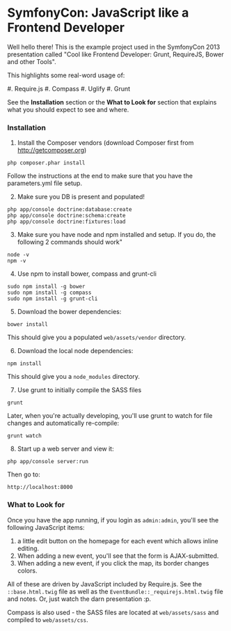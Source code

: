 SymfonyCon: JavaScript like a Frontend Developer
================================================

Well hello there! This is the example project used in the SymfonyCon 2013
presentation called "Cool like Frontend Developer: Grunt, RequireJS, Bower and other Tools".

This highlights some real-word usage of:

#. Require.js
#. Compass
#. Uglify
#. Grunt

See the **Installation** section or the **What to Look for** section that
explains what you should expect to see and where.

### Installation

1. Install the Composer vendors (download Composer first from http://getcomposer.org)

```
php composer.phar install
```

Follow the instructions at the end to make sure that you have the parameters.yml
file setup.

2. Make sure you DB is present and populated!

```
php app/console doctrine:database:create
php app/console doctrine:schema:create
php app/console doctrine:fixtures:load
```

3. Make sure you have node and npm installed and setup. If you do, the following
2 commands should work"

```
node -v
npm -v
```

4. Use npm to install bower, compass and grunt-cli

```
sudo npm install -g bower
sudo npm install -g compass
sudo npm install -g grunt-cli
```

5. Download the bower dependencies:

```
bower install
```

This should give you a populated `web/assets/vendor` directory.

6. Download the local node dependencies:

```
npm install
```

This should give you a `node_modules` directory.

7. Use grunt to initially compile the SASS files

```
grunt
```

Later, when you're actually developing, you'll use grunt to watch for file
changes and automatically re-compile:

```
grunt watch
```

8. Start up a web server and view it:

```
php app/console server:run
```

Then go to:

```
http://localhost:8000
```

### What to Look for

Once you have the app running, if you login as `admin:admin`, you'll see
the following JavaScript items:

1) a little edit button on the homepage for each event which allows inline editing.
2) When adding a new event, you'll see that the form is AJAX-submitted.
3) When adding a new event, if you click the map, its border changes colors.

All of these are driven by JavaScript included by Require.js. See the `::base.html.twig`
file as well as the `EventBundle::_requirejs.html.twig` file and notes.
Or, just watch the darn presentation :p.

Compass is also used - the SASS files are located at `web/assets/sass` and
compiled to `web/assets/css`.